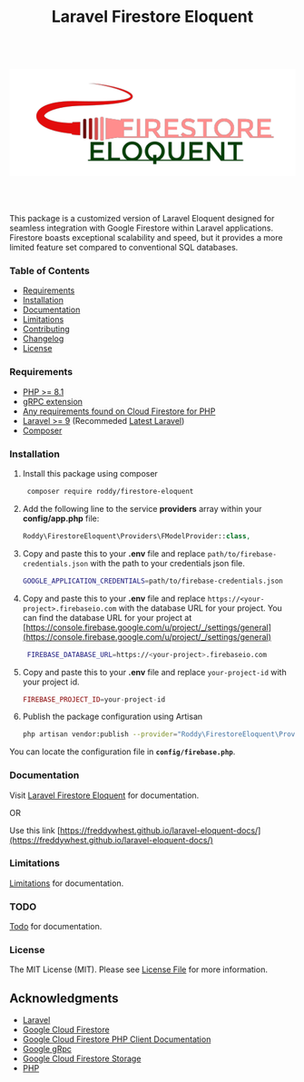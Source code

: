<h1 align="center"> Laravel Firestore Eloquent</h1> <br>
<h1 align="center">

![Logo](img/logo.png)
</h1> <br>


This package is a customized version of Laravel Eloquent designed for seamless integration with Google Firestore within Laravel applications. Firestore boasts exceptional scalability and speed, but it provides a more limited feature set compared to conventional SQL databases.

### Table of Contents

- [Requirements](#requirements)
- [Installation](#installation)
- [Documentation](#documentation)
- [Limitations](#limitations)
- [Contributing](#contributing)
- [Changelog](#changelog)
- [License](#license)

### Requirements
- [PHP >= 8.1](https://php.net)
- [gRPC extension](https://cloud.google.com/php/grpc)
- [Any requirements found on Cloud Firestore for PHP](https://cloud.google.com/php/docs/reference/cloud-firestore/latest)
- [Laravel >= 9](https://laravel.com/docs/9.x) (Recommeded [Latest Laravel](https://laravel.com))
- [Composer](https://getcomposer.org/)


### Installation
1. Install this package using composer
   ```bash
    composer require roddy/firestore-eloquent
   ```
2. Add the following line to the service **providers** array within your **config/app.php** file:
    ```php
    Roddy\FirestoreEloquent\Providers\FModelProvider::class,
    ```

3. Copy and paste this to your **.env** file and replace ``path/to/firebase-credentials.json`` with the path to your credentials json file.
    ```bash
   GOOGLE_APPLICATION_CREDENTIALS=path/to/firebase-credentials.json
    ```

4. Copy and paste this to your **.env** file and replace ``https://<your-project>.firebaseio.com`` with the database URL for your project. You can find the database URL for your project at [https://console.firebase.google.com/u/project/_/settings/general](https://console.firebase.google.com/u/project/_/settings/general)
   ```bash
    FIREBASE_DATABASE_URL=https://<your-project>.firebaseio.com
   ```
5. Copy and paste this to your **.env** file and replace ``your-project-id`` with your project id.
   ```php
   FIREBASE_PROJECT_ID=your-project-id
   ```
6. Publish the package configuration using Artisan
   ```bash
   php artisan vendor:publish --provider="Roddy\FirestoreEloquent\Providers\FModelProvider" --force
   ```
You can locate the configuration file in **`config/firebase.php`**.


### Documentation
Visit [Laravel Firestore Eloquent](https://freddywhest.github.io/laravel-eloquent-docs/) for documentation.

OR

Use this link [https://freddywhest.github.io/laravel-eloquent-docs/](https://freddywhest.github.io/laravel-eloquent-docs/)

### Limitations
[Limitations](https://freddywhest.github.io/laravel-eloquent-docs/docs/limitations) for documentation.

### TODO
[Todo](https://freddywhest.github.io/laravel-eloquent-docs/docs/todo) for documentation.

### License

The MIT License (MIT). Please see [License File](LICENSE.md) for more information.

## Acknowledgments

- [Laravel](https://laravel.com/)
- [Google Cloud Firestore](https://cloud.google.com/firestore/)
- [Google Cloud Firestore PHP Client Documentation](https://googleapis.github.io/google-cloud-php/#/docs/cloud-firestore/v1.1.0/firestore/readme)
- [Google gRpc](https://cloud.google.com/php/grpc)
- [Google Cloud Firestore Storage](https://cloud.google.com/)
- [PHP](https://php.net)
